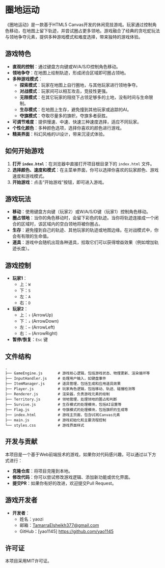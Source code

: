 # 圈地运动

《圈地运动》是一款基于HTML5 Canvas开发的休闲竞技游戏。玩家通过控制角色移动，在地图上留下轨迹，并尝试圈占更多领地。游戏融合了经典的贪吃蛇玩法与领地争夺元素，提供多种游戏模式和难度选择，带来独特的游戏体验。

## 游戏特色

-   **直观的控制**：通过键盘方向键或W/A/S/D控制角色移动。
-   **领地争夺**：在地图上绘制轨迹，形成闭合区域即可圈占领地。
-   **多种游戏模式**：
    -   **探索模式**：玩家在地图上自行圈地，与其他玩家进行领地争夺。
    -   **对战模式**：玩家间可以相互攻击，竞技性更强。
    -   **无限模式**：在其它玩家的阻挠下占领足够多的土地，没有时间与生命限制。
    -   **生存模式**：在地图上生存，避免撞到其他玩家或追踪的AI。
    -   **夺旗模式**：夺取尽量多的旗帜，夺旗多者获胜。
-   **可调节难度**：提供慢速、中速、快速三种速度选择，适应不同玩家。
-   **个性化颜色**：多种颜色选项，选择你喜欢的颜色进行游戏。
-   **精美界面**：科幻风格的UI设计，带来沉浸式体验。

## 如何开始游戏

1.  **打开 `index.html`**：在浏览器中直接打开项目根目录下的 `index.html` 文件。
2.  **选择颜色、速度和模式**：在主菜单界面，你可以选择你喜欢的玩家颜色、游戏速度和游戏模式。
3.  **开始游戏**：点击“开始游戏”按钮，即可进入游戏。

## 游戏玩法

-   **移动**：使用键盘方向键（玩家2）或W/A/S/D键（玩家1）控制角色移动。
-   **圈占领地**：当你的角色移动时，会留下彩色的轨迹。当你将轨迹连接成一个闭合的区域时，该区域内的空白领地将被你圈占。
-   **生存**：避免撞到自己的轨迹、其他玩家的轨迹或地图边缘。在对战模式中，你会有有限的生命值。
-   **道具**：游戏中会随机出现各种道具，拾取它们可以获得增益效果（例如增加轨迹长度）。

## 游戏控制

-   **玩家1**：
    -   上：`W`
    -   下：`S`
    -   左：`A`
    -   右：`D`
-   **玩家2**：
    -   上：`↑` (ArrowUp)
    -   下：`↓` (ArrowDown)
    -   左：`←` (ArrowLeft)
    -   右：`→` (ArrowRight)
-   **暂停/恢复**：`Esc` 键

## 文件结构

```
. 
├── GameEngine.js       # 游戏核心逻辑，包括游戏状态、物理更新、渲染循环等
├── InputHandler.js     # 处理用户输入，如键盘事件
├── ItemManager.js      # 道具管理，包括生成和应用道具效果
├── Player.js           # 玩家角色逻辑，包括移动、轨迹、碰撞检测等
├── Renderer.js         # 渲染器，负责游戏元素的绘制
├── Territory.js        # 领地管理，处理领地的圈占和判断
├── Survive.js          # 生存模式的处理模块，包括AI设置等
├── Flag.js             # 夺旗模式的处理模块，包括旗帜的生成等
├── index.html          # 游戏主页面，包含UI和Canvas元素
├── main.js             # 游戏初始化和主要流程控制
└── styles.css          # 游戏界面样式
```

## 开发与贡献

本项目是一个基于Web前端技术的游戏，如果你对代码感兴趣，可以通过以下方式进行：

-   **克隆仓库**：将项目克隆到本地。
-   **修改代码**：你可以尝试修改游戏逻辑、添加新功能或优化界面。
-   **提交PR**：如果你有好的改进，欢迎提交Pull Request。

## 游戏开发者

-   **开发者**：
    -   姓名：yaozi
    -   邮箱：TamarraElsheikh377@gmail.com
    -   GitHub：[yao1145] https://github.com/yao1145

## 许可证

本项目采用MIT许可证。
